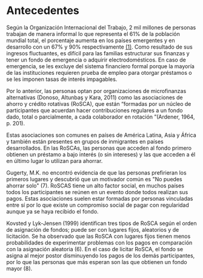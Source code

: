 # Antecedentes

Según la Organización Internacional del Trabajo, 2 mil millones de personas trabajan de manera informal lo que representa el 61% de la población mundial total, el porcentaje aumenta en los países emergentes y en desarrollo con un 67% y 90% respectivamente [(1)](https://www.ilo.org/wcmsp5/groups/public/---dgreports/---dcomm/documents/publication/wcms\_626831.pdf). Como resultado de sus ingresos fluctuantes, es difícil para las familias estructurar sus finanzas y tener un fondo de emergencia o adquirir electrodomésticos. En caso de emergencia, se les excluye del sistema financiero formal porque la mayoría de las instituciones requieren prueba de empleo para otorgar préstamos o se les imponen tasas de interés impagables.&#x20;

Por lo anterior, las personas optan por organizaciones de microfinanzas alternativas (Donoso, Altunbaş y Kara, 2011) como las asociaciones de ahorro y crédito rotativas (RoSCA), que están “formadas por un núcleo de participantes que acuerdan hacer contribuciones regulares a un fondo dado, total o parcialmente, a cada colaborador en rotación ”(Ardener, 1964, p. 201).&#x20;

Estas asociaciones son comunes en países de América Latina, Asia y África y también están presentes en grupos de inmigrantes en países desarrollados. En las RoSCAs, las personas que acceden al fondo primero obtienen un préstamo a bajo interés (o sin intereses) y las que acceden a él en último lugar lo utilizan para ahorrar.&#x20;

Gugerty, M.K. no encontró evidencia de que las personas prefirieran los primeros lugares y descubrió que un motivador común es "No puedes ahorrar solo" (7). RoSCAS tiene un alto factor social, en muchos países todos los participantes se reúnen en un evento donde todos realizan sus pagos. Estas asociaciones suelen estar formadas por personas vinculadas entre sí por lo que existe un compromiso social de pagar con regularidad aunque ya se haya recibido el fondo.

Kovsted y Lyk-Jensen (1999) identifican tres tipos de RoSCA según el orden de asignación de fondos; puede ser con lugares fijos, aleatorios y de licitación. Se ha observado que las RoSCA con lugares fijos tienen menos probabilidades de experimentar problemas con los pagos en comparación con la asignación aleatoria (6). En el caso de licitar RoSCA, el fondo se asigna al mejor postor disminuyendo los pagos de los demás participantes, por lo que las personas que más esperan son las que obtienen un fondo mayor (8).
